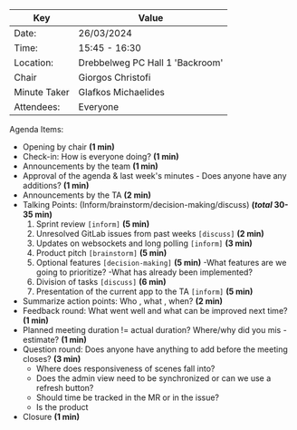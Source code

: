 | Key | Value                           |
| --- |---------------------------------|
| Date: | 26/03/2024                      |
| Time: | 15:45 - 16:30                   |
| Location: | Drebbelweg PC Hall 1 'Backroom' |
| Chair | Giorgos Christofi               |
| Minute Taker | Glafkos Michaelides             |
| Attendees: | Everyone                        |
Agenda Items:
- Opening by chair **(1 min)**
- Check-in: How is everyone doing? **(1 min)**
- Announcements by the team **(1 min)**
- Approval of the agenda & last week's minutes - Does anyone have any additions? **(1 min)**
- Announcements by the TA **(2 min)**
- Talking Points: (Inform/brainstorm/decision-making/discuss) **(*total* 30-35 min)**
     1. Sprint review `[inform]` **(5 min)**
     2. Unresolved GitLab issues from past weeks `[discuss]` **(2 min)**
     3. Updates on websockets and long polling `[inform]` **(3 min)**
     4. Product pitch `[brainstorm]` **(5 min)**
     5. Optional features `[decision-making]` **(5 min)**
           -What features are we going to prioritize?
           -What has already been implemented?
     6. Division of tasks `[discuss]` **(6 min)**
     7. Presentation of the current app to the TA `[inform]` **(5 min)**
- Summarize action points: Who , what , when? **(2 min)**
- Feedback round: What went well and what can be improved next time? **(1 min)**
- Planned meeting duration != actual duration? Where/why did you mis -estimate? **(1 min)**
- Question round: Does anyone have anything to add before the meeting closes? **(3 min)**
  - Where does responsiveness of scenes fall into?
  - Does the admin view need to be synchronized or can we use a refresh button?
  - Should time be tracked in the MR or in the issue?
  - Is the product 
- Closure **(1 min)**